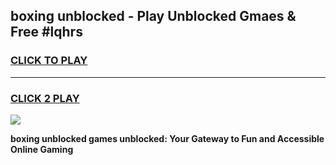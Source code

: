 
## boxing unblocked - Play Unblocked Gmaes & Free #lqhrs
<h3>
<a href="https://news.freeplayer.one?title=boxing_unblocked&ref=24F">CLICK TO PLAY</a></h3>
<hr>

<h3>
<a href="https://news.freeplayer.one?title=boxing_unblocked&ref=24F">CLICK 2 PLAY</a>
  
</h3>

<a href="https://news.freeplayer.one?title=boxing_unblocked&ref=24F/"><img src="https://clearcache.store/games.png"></a>


**boxing unblocked games unblocked: Your Gateway to Fun and Accessible Online Gaming**
